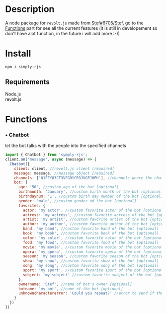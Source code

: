 # Description

A node package for `revolt.js` made from [Stef#6705](https://discord.com/users/694986201739952229)/[Stef](https://app.revolt.chat/@01FEY7JBN0B1VG5D98BEBAE7KA), go to the [Functions](https://github.com/Stef-00012/simply-rjs#functions) part for see all the current features (it is still in developement so don't have alot function, in the future i will add more :-))

# Install

```
npm i simply-rjs
```

## Requirements

Node.js<br />revolt.js

# Functions

### • Chatbot
let the bot talks with the people into the specified channels

```js
import { Chatbot } from 'symply-rjs';
client.on('message', async (message) => {
  Chatbot({
    client: client, //revolt.js client [required]
    message: message, //message object [required]
    channels: ['01FEY83CT3VFG9YCR3JVGPJHPH'], //channels where the chatbot is enabled (channels ids) [required]
    bot: { 
      age: '50', //custom age of the bot [optional]
      birthmonth: 'January', //custom birth month of the bot [optional]
      birthdaynum: '1', //custom birth day number of the bot [optional]
      gender: 'male', //custom gender od the bot [optional]
      favorites: { 
        actor: 'my actor', //custom favorite actor of the bot [optional]
        actress: 'my actress', //custom favorite actress of the bot [optional]
        artist: 'my artist', //custom favorite artist of the bot [optional]
        author: 'my author', //custom favorite author of the bot [optional]
        band: 'my band', //custom favorite band of the bot [optional]
        book: 'my book', //custom favorite book of the bot [optional]
        color: 'my color', //custom favorite color of the bot [optional]
        food: 'my food', //custom favorite food of the bot [optional]
        movie: 'my movie', //custom favorite movie of the bot [optional]
        opera: 'my opera', //custom favorite opera of the bot [optional]
        season: 'my season', //custom favorite season of the bot [optional]
        show: 'my show', //custom favorite show of the bot [optional]
        song: 'my song', //custom favorite song of the bot [optional]
        sport: 'my sport', //custom favorite sport of the bot [optional]
        subject: 'my subject' //custom favorite subject of the bot [optional]
      },
      ownername: 'Stef', //name of bot's owner [optional]
      botname: 'my bot', //name of the bot [optional]
      unknowncharactererror: 'Could you repeat?' //error to send if the bot receives an unknown character
    }
  })
})
```

